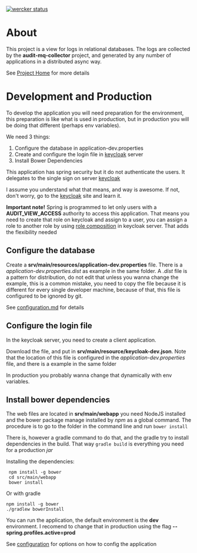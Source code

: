 [![wercker status](https://app.wercker.com/status/5116f2ef82779fbea92e5ca1803c39ab/m "wercker status")](https://app.wercker.com/project/bykey/5116f2ef82779fbea92e5ca1803c39ab)

# About

This project is a view for logs in relational databases. The logs are collected by the **audit-mq-collector** project, and
generated by any number of applications in a distributed async way.

See [Project Home] for more details

# Development and Production

To develop the application you will need preparation for the environment, this preparation is like what is used
in production, but in production you will be doing that different (perhaps env variables).

We need 3 things:

1. Configure the database in application-dev.properties
2. Create and configure the login file in [keycloak] server
3. Install Bower Dependencies

This application has spring security but it do not authenticate the users. It delegates to the single sign on server
[keycloak]

I assume you understand what that means, and way is awesome. If not, don't worry, go to the [keycloak]
site and learn it.

<p class="alert alert-info">

<b>Important note!</b> Spring is programmed to let only users with a <b>AUDIT_VIEW_ACCESS</b> authority to access
this application. That means you need to create that role on keycloak and assign to a user, you can assign a role to
another role by using
</i><a href="http://keycloak.github.io/docs/userguide/keycloak-server/html/roles.html">role composition</a></i>
in keycloak server. That adds the flexibility needed

</p>

## Configure the database

Create a **srv/main/resources/application-dev.properties** file. There is a *application-dev.properties.dist* as example
 in the same folder.
 A *.dist* file is a pattern for distribution, do not edit that unless you wanna change the example, this is a common
 mistake, you need to copy the file because it is different for every single developer machine, because of that,
 this file is configured to be ignored by git.

 See [configuration.md](./configuration.md) for details

## Configure the login file

In the keycloak server, you need to create a client application.

Download the file, and put in **srv/main/resource/keycloak-dev.json**. Note that the location of this file is configured
in the *application-dev.properties* file, and there is a example in the same folder

In production you probably wanna change that dynamically with env variables.

## Install bower dependencies

The web files are located in **srv/main/webapp** you need NodeJS installed and the bower package manage installed by
*npm* as a global command. The procedure is to go to the folder in the command line and run `bower install`

 There is, however a gradle command to do that, and the gradle try to install dependencies in the build. That way
 `gradle build` is everything you need for a production _jar_

Installing the dependencies:

     npm install -g bower
     cd src/main/webapp
     bower install

Or with gradle

    npm install -g bower
    ./gradlew bowerInstall

You can run the application, the default environment is the **dev** environment. I recomend to change that in production
using the flag **--spring.profiles.active=prod**

See [configuration](./configuration.md) for options on how to config the application

[keycloak]:http://keycloak.jboss.org
[Project Home]:https://github.com/crcpuc/audit-docs